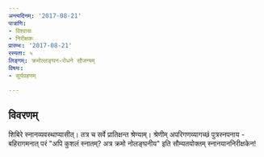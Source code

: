 ```yaml
---
अन्त्यदिनम्: '2017-08-21'
पात्राणि:
- विश्वासः
- निरीक्षकः
प्रारम्भः: '2017-08-21'
रस्यता: ५
लिङ्गम्: क्रमोल्लङ्घन-रोधने सौजन्यम्
विषयः:
- सूर्यग्रहणम्

---
```


## विवरणम्
शिबिरे स्नानव्यवस्थाप्यासीत्। तत्र च सर्वे प्रातिक्षन्त श्रेण्याम्। श्रेणीम् अपरिगणय्यागच्छं पुत्रस्नपनाय - बहिरागमनात् परं "अपि कुशलं स्नातम्? अत्र क्रमो नोलङ्घनीय" इति सौम्यतयोक्तम् स्नानयाननिरीक्षकेन!


